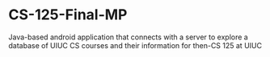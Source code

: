 # CS-125-Final-MP
Java-based android application that connects with a server to explore a database of UIUC CS courses and their information for then-CS 125 at UIUC
